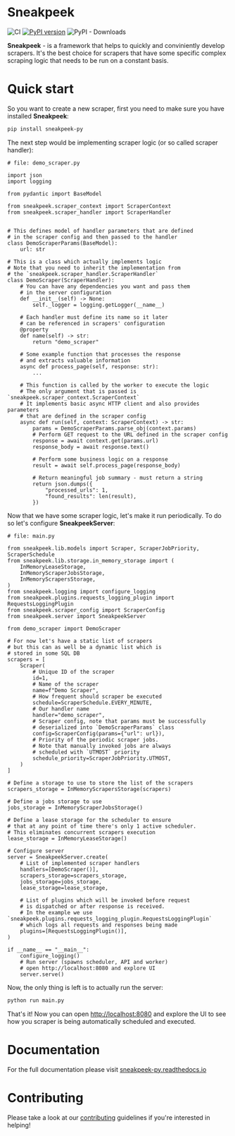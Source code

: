 # Sneakpeek

![CI](https://github.com/flulemon/sneakpeek/actions/workflows/ci.yml/badge.svg)
[![PyPI version](https://badge.fury.io/py/sneakpeek-py.svg)](https://badge.fury.io/py/sneakpeek-py)
![PyPI - Downloads](https://img.shields.io/pypi/dm/sneakpeek-py?color=)

**Sneakpeek** - is a framework that helps to quickly and conviniently develop scrapers.
It's the best choice for scrapers that have some specific complex scraping logic that needs
to be run on a constant basis.

# Quick start

So you want to create a new scraper, first you need to make sure you
have installed **Sneakpeek**:

```bash
pip install sneakpeek-py
```

The next step would be implementing scraper logic (or so called scraper
handler):

```python3
# file: demo_scraper.py

import json
import logging

from pydantic import BaseModel

from sneakpeek.scraper_context import ScraperContext
from sneakpeek.scraper_handler import ScraperHandler


# This defines model of handler parameters that are defined
# in the scraper config and then passed to the handler
class DemoScraperParams(BaseModel):
    url: str

# This is a class which actually implements logic
# Note that you need to inherit the implementation from
# the `sneakpeek.scraper_handler.ScraperHandler`
class DemoScraper(ScraperHandler):
    # You can have any dependencies you want and pass them
    # in the server configuration
    def __init__(self) -> None:
        self._logger = logging.getLogger(__name__)

    # Each handler must define its name so it later
    # can be referenced in scrapers' configuration
    @property
    def name(self) -> str:
        return "demo_scraper"

    # Some example function that processes the response
    # and extracts valuable information
    async def process_page(self, response: str):
        ...

    # This function is called by the worker to execute the logic
    # The only argument that is passed is `sneakpeek.scraper_context.ScraperContext`
    # It implements basic async HTTP client and also provides parameters
    # that are defined in the scraper config
    async def run(self, context: ScraperContext) -> str:
        params = DemoScraperParams.parse_obj(context.params)
        # Perform GET request to the URL defined in the scraper config
        response = await context.get(params.url)
        response_body = await response.text()

        # Perform some business logic on a response
        result = await self.process_page(response_body)

        # Return meaningful job summary - must return a string
        return json.dumps({
            "processed_urls": 1,
            "found_results": len(result),
        })
```

Now that we have some scraper logic, let\'s make it run periodically. To
do so let\'s configure **SneakpeekServer**:

```python3
# file: main.py

from sneakpeek.lib.models import Scraper, ScraperJobPriority, ScraperSchedule
from sneakpeek.lib.storage.in_memory_storage import (
    InMemoryLeaseStorage,
    InMemoryScraperJobsStorage,
    InMemoryScrapersStorage,
)
from sneakpeek.logging import configure_logging
from sneakpeek.plugins.requests_logging_plugin import RequestsLoggingPlugin
from sneakpeek.scraper_config import ScraperConfig
from sneakpeek.server import SneakpeekServer

from demo_scraper import DemoScraper

# For now let's have a static list of scrapers
# but this can as well be a dynamic list which is
# stored in some SQL DB
scrapers = [
    Scraper(
        # Unique ID of the scraper
        id=1,
        # Name of the scraper
        name=f"Demo Scraper",
        # How frequent should scraper be executed
        schedule=ScraperSchedule.EVERY_MINUTE,
        # Our handler name
        handler="demo_scraper",
        # Scraper config, note that params must be successfully
        # deserialized into `DemoScraperParams` class
        config=ScraperConfig(params={"url": url}),
        # Priority of the periodic scraper jobs.
        # Note that manually invoked jobs are always
        # scheduled with `UTMOST` priority
        schedule_priority=ScraperJobPriority.UTMOST,
    )
]

# Define a storage to use to store the list of the scrapers
scrapers_storage = InMemoryScrapersStorage(scrapers)

# Define a jobs storage to use
jobs_storage = InMemoryScraperJobsStorage()

# Define a lease storage for the scheduler to ensure
# that at any point of time there's only 1 active scheduler.
# This eliminates concurrent scrapers execution
lease_storage = InMemoryLeaseStorage()

# Configure server
server = SneakpeekServer.create(
    # List of implemented scraper handlers
    handlers=[DemoScraper()],
    scrapers_storage=scrapers_storage,
    jobs_storage=jobs_storage,
    lease_storage=lease_storage,

    # List of plugins which will be invoked before request
    # is dispatched or after response is received.
    # In the example we use `sneakpeek.plugins.requests_logging_plugin.RequestsLoggingPlugin`
    # which logs all requests and responses being made
    plugins=[RequestsLoggingPlugin()],
)

if __name__ == "__main__":
    configure_logging()
    # Run server (spawns scheduler, API and worker)
    # open http://localhost:8080 and explore UI
    server.serve()
```

Now, the only thing is left is to actually run the server:

```bash
python run main.py
```

That\'s it! Now you can open <http://localhost:8080> and explore the UI
to see how you scraper is being automatically scheduled and executed.

# Documentation

For the full documentation please visit [sneakpeek-py.readthedocs.io](https://sneakpeek-py.readthedocs.io/en/latest/)

# Contributing

Please take a look at our [contributing](https://github.com/flulemon/sneakpeek/blob/main/CONTRIBUTING.md) guidelines if you're interested in helping!
